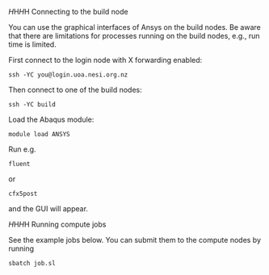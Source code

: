 $H$H$H$H Connecting to the build node

You can use the graphical interfaces of Ansys on the build nodes. Be aware that there are limitations for processes running on the build nodes, e.g., run time is limited. 

First connect to the login node with X forwarding enabled:

    ssh -YC you@login.uoa.nesi.org.nz

Then connect to one of the build nodes:

    ssh -YC build

Load the Abaqus module:

    module load ANSYS

Run e.g.
	
	fluent

or	

	cfx5post

and the GUI will appear. 

$H$H$H$H Running compute jobs

See the example jobs below. You can submit them to the compute nodes by running
	
	sbatch job.sl
